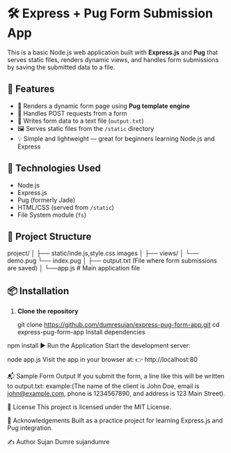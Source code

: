 # 🛠️ Express + Pug Form Submission App

This is a basic Node.js web application built with **Express.js** and **Pug** that serves static files, renders dynamic views, and handles form submissions by saving the submitted data to a file.



## 🚀 Features

- 📄 Renders a dynamic form page using **Pug template engine**
- 📨 Handles POST requests from a form
- 📁 Writes form data to a text file (`output.txt`)
- 🖼️ Serves static files from the `/static` directory
- 💡 Simple and lightweight — great for beginners learning Node.js and Express



## 🧰 Technologies Used

- Node.js
- Express.js
- Pug (formerly Jade)
- HTML/CSS (served from `/static`)
- File System module (`fs`)



## 📁 Project Structure

project/
│
├── static/inde.js,style.css images
│
├── views/ 
│ └── demo.pug
  └── index.pug
│
├── output.txt (File where form submissions are saved)
│
└──app.js # Main application file




## 📦 Installation

1. **Clone the repository**
 
   git clone https://github.com/dumresujan/express-pug-form-app.git
   cd express-pug-form-app
Install dependencies


npm install
▶️ Run the Application
Start the development server:


node app.js
Visit the app in your browser at:
👉 http://localhost:80

📬 Sample Form Output
If you submit the form, a line like this will be written to output.txt:
example:(The name of the client is John Doe, email is john@example.com, phone is 1234567890, and address is 123 Main Street).

📄 License
This project is licensed under the MIT License.

🙌 Acknowledgements
Built as a practice project for learning Express.js and Pug integration.

✍️ Author
Sujan Dumre
sujandumre
